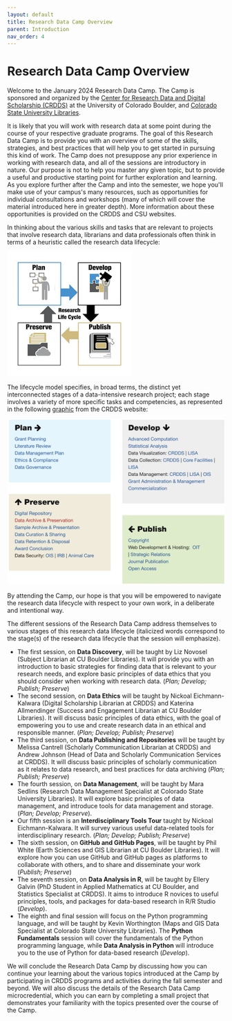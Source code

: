```yaml
---
layout: default
title: Research Data Camp Overview
parent: Introduction
nav_order: 4
---
```

# Research Data Camp Overview

Welcome to the January 2024 Research Data Camp. The Camp is sponsored and organized by the [Center for Research Data and Digital Scholarship (CRDDS)](https://www.colorado.edu/crdds/) at the University of Colorado Boulder, and [Colorado State University Libraries](https://lib.colostate.edu).

It is likely that you will work with research data at some point during the course of your respective graduate programs. The goal of this Research Data Camp is to provide you with an overview of some of the skills, strategies, and best practices that will help you to get started in pursuing this kind of work. The Camp does not presuppose any prior experience in working with research data, and all of the sessions are introductory in nature. Our purpose is not to help you master any given topic, but to provide a useful and productive starting point for further exploration and learning. As you explore further after the Camp and into the semester, we hope you'll make use of your campus's many resources, such as opportunities for individual consultations and workshops (many of which will cover the material introduced here in greater depth). More information about these opportunities is provided on the CRDDS and CSU websites.

In thinking about the various skills and tasks that are relevant to projects that involve research data, librarians and data professionals often think in terms of a heuristic called the research data lifecycle:

![Research Lifecycle](research_lifecycle.png)

The lifecycle model specifies, in broad terms, the distinct yet interconnected stages of a data-intensive research project; each stage involves a variety of more specific tasks and competencies, as represented in the following [graphic](https://www.colorado.edu/crdds/what-we-do/research-lifecycle) from the CRDDS website:

![Research Lifecycle Tasks](research_lifecycle_tasks.png)

By attending the Camp, our hope is that you will be empowered to navigate the research data lifecycle with respect to your own work, in a deliberate and intentional way.

The different sessions of the Research Data Camp address themselves to various stages of this research data lifecycle (italicized words correspond to the stage(s) of the research data lifecycle that the session will emphasize).

* The first session, on **Data Discovery**, will be taught by Liz Novosel (Subject Librarian at CU Boulder Libraries). It will provide you with an introduction to basic strategies for finding data that is relevant to your research needs, and explore basic principles of data ethics that you should consider when working with research data. (*Plan; Develop; Publish; Preserve*)
* The second session, on **Data Ethics** will be taught by Nickoal Eichmann-Kalwara (Digital Scholarship Librarian at CRDDS) and Katerina Allmendinger (Success and Engagement Librarian at CU Boulder Libraries). It will discuss basic principles of data ethics, with the goal of empowering you to use and create research data in an ethical and responsible manner. (*Plan; Develop; Publish; Preserve*)
* The third session, on **Data Publishing and Repositories** will be taught by Melissa Cantrell (Scholarly Communication Librarian at CRDDS) and Andrew Johnson (Head of Data and Scholarly Communication Services at CRDDS). It will discuss basic principles of scholarly communication as it relates to data research, and best practices for data archiving (*Plan; Publish; Preserve*)
* The fourth session, on **Data Management**, will be taught by Mara Sedlins (Research Data Management Specialist at Colorado State University Libraries). It will explore basic principles of data management, and introduce tools for data management and storage. (*Plan; Develop; Preserve*). 
* Our fifth session is an **Interdisciplinary Tools Tour** taught by Nickoal Eichmann-Kalwara. It will survey various useful data-related tools for interdisciplinary research.  (*Plan; Develop; Publish; Preserve*)
* The sixth session, on **GitHub and GitHub Pages**, will be taught by Phil White (Earth Sciences and GIS Librarian at CU Boulder Libraries). It will explore how you can use GitHub and GitHub pages as platforms to collaborate with others, and to share and disseminate your work (*Publish; Preserve*)
* The seventh session, on **Data Analysis in R**, will be taught by Ellery Galvin (PhD Student in Applied Mathematics at CU Boulder, and Statistics Specialist at CRDDS). It aims to introduce R novices to useful principles, tools, and packages for data-based research in R/R Studio (*Develop*).
* The eighth and final session will focus on the Python programming language, and will be taught by Kevin Worthington (Maps and GIS Data Specialist at Colorado State University Libraries). The **Python Fundamentals** session will cover the fundamentals of the Python programming language, while **Data Analysis in Python** will introduce you to the use of Python for data-based research (*Develop*). 

We will conclude the Research Data Camp by discussing how you can continue your learning about the various topics introduced at the Camp by participating in CRDDS programs and activities during the fall semester and beyond. We will also discuss the details of the Research Data Camp microcredential, which you can earn by completing a small project that demonstrates your familiarity with the topics presented over the course of the Camp. 
